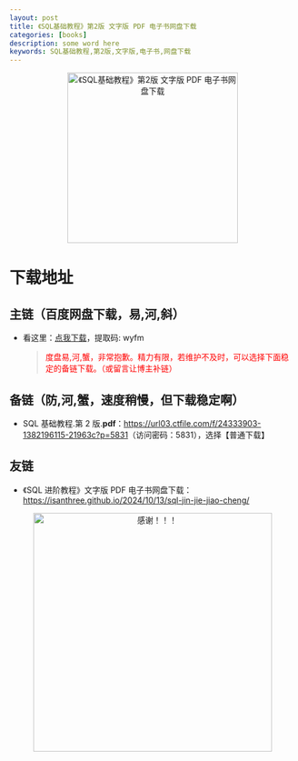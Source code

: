 ```yaml
---
layout: post
title: 《SQL基础教程》第2版 文字版 PDF 电子书网盘下载
categories: [books]
description: some word here
keywords: SQL基础教程,第2版,文字版,电子书,网盘下载
---
```


<div align="center"><img src="https://pic.imgdb.cn/item/670636fad29ded1a8c7d918f.png" alt="《SQL基础教程》第2版 文字版 PDF 电子书网盘下载" width="300px" height="auto"></div>

# 下载地址

## 主链（百度网盘下载，易,河,斜）

- 看这里：[点我下载](https://pan.baidu.com/s/1iMXUbSbtZQZjDcqDmnWUyw?pwd=wyfm)，提取码: wyfm

  > <p style="color:red" >度盘易,河,蟹，非常抱歉。精力有限，若维护不及时，可以选择下面稳定的备链下载。（或留言让博主补链）</p>

## 备链（防,河,蟹，速度稍慢，但下载稳定啊）

- SQL 基础教程.第 2 版.**pdf**：<https://url03.ctfile.com/f/24333903-1382196115-21963c?p=5831>（访问密码：5831），选择【普通下载】

## 友链

- 《SQL 进阶教程》文字版 PDF 电子书网盘下载：<https://isanthree.github.io/2024/10/13/sql-jin-jie-jiao-cheng/>

<div align="center"><img src="https://pic.imgdb.cn/item/6707df6bd29ded1a8ce37031.gif" alt="感谢！！！" width="420px" height="auto"/></div>

